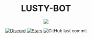 <div align="center">

# LUSTY-BOT

  <a href="#">
  <img src="https://img.shields.io/badge/LATEST%20VERSION-0.8-purple?base64,">
  </a>
  

[![Discord](https://img.shields.io/discord/890594642796609576?color=informational&label=discord&logo=discord&logoColor=blue)](https://discord.gg/cuuKkJV6Hf)
[![Stars](https://img.shields.io/packagist/stars/drafwodgaming/lustyBot)](https://github.com/drafwodgaming/WoioBOT/stargazers)
<img alt="GitHub last commit" src="https://img.shields.io/github/last-commit/drafwodgaming/WoioBOT">
